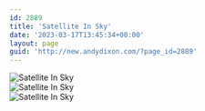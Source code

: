 ```yaml
---
id: 2889
title: 'Satellite In Sky'
date: '2023-03-17T13:45:34+00:00'
layout: page
guid: 'http://new.andydixon.com/?page_id=2889'
---
```


![Satellite In Sky](https://i0.wp.com/assets.g8x2.ldn.idrivee2-23.com/posters/Satellite%20In%20Sky%2001.jpg?w=1200&ssl=1 "Satellite In Sky")  
![Satellite In Sky](https://i0.wp.com/assets.g8x2.ldn.idrivee2-23.com/posters/Satellite%20In%20Sky%2002.jpg?w=1200&ssl=1 "Satellite In Sky")  
![Satellite In Sky](https://i0.wp.com/assets.g8x2.ldn.idrivee2-23.com/posters/Satellite%20In%20Sky%2003.jpg?w=1200&ssl=1 "Satellite In Sky")